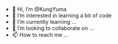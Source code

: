 - 👋 Hi, I’m @KungYuma
- 👀 I’m interested in learning a bit of code 
- 🌱 I’m currently learning ...
- 💞️ I’m looking to collaborate on ...
- 📫 How to reach me ...

<!---
KungYuma/KungYuma is a ✨ special ✨ repository because its `README.md` (this file) appears on your GitHub profile.
You can click the Preview link to take a look at your changes.
--->
